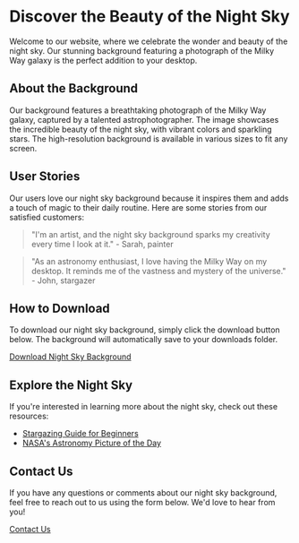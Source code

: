 <!--font:IBM Plex Sans-->

# Discover the Beauty of the Night Sky

Welcome to our website, where we celebrate the wonder and beauty of the night sky. Our stunning background featuring a photograph of the Milky Way galaxy is the perfect addition to your desktop.

## About the Background

Our background features a breathtaking photograph of the Milky Way galaxy, captured by a talented astrophotographer. The image showcases the incredible beauty of the night sky, with vibrant colors and sparkling stars. The high-resolution background is available in various sizes to fit any screen.

## User Stories

Our users love our night sky background because it inspires them and adds a touch of magic to their daily routine. Here are some stories from our satisfied customers:

> "I'm an artist, and the night sky background sparks my creativity every time I look at it." - Sarah, painter

> "As an astronomy enthusiast, I love having the Milky Way on my desktop. It reminds me of the vastness and mystery of the universe." - John, stargazer

## How to Download

To download our night sky background, simply click the download button below. The background will automatically save to your downloads folder.

[Download Night Sky Background](#download)

## Explore the Night Sky

If you're interested in learning more about the night sky, check out these resources:

- [Stargazing Guide for Beginners](#stargazing-guide)
- [NASA's Astronomy Picture of the Day](#apod)

## Contact Us

If you have any questions or comments about our night sky background, feel free to reach out to us using the form below. We'd love to hear from you!

[Contact Us](#contact-form)

<!--

Write me content for website with wallpaper which alt text is:

"A photograph of a starry night sky, with the Milky Way galaxy visible overhead."

The name/title of the page should not be 1:1 copy of the alt text but rather a real content of the website which is using this wallpaper.

- Use markdown format 
- Start with heading
- Heading should be short and concise
- The content should look like a real website 
- The website should not be about the wallpaper, wallpaper is just a related background
- Heading should be contain work "wallpaper" or "background"
- Include real sections like references, contact, user stories, etc. use things relevant to the page purpose.
- Feel free to use structure like headings, bullets, numbering, blockquotes, paragraphs, horizontal lines, etc.
- You can use formatting like bold or _italic_
- You can include UTF-8 emojis
- Links should be only #hash anchors (and you can refer to the document itself)
- Do not include images


---


# Night Sky Wallpaper for Your Desktop

Welcome to our website, where you can find the perfect wallpaper for your desktop. Our starry night sky wallpaper is a stunning addition to any computer background. 

## About the Wallpaper

Our wallpaper features a photograph of a starry night sky, with the Milky Way galaxy visible overhead. The photo was taken by a talented astrophotographer and captures the beauty of the night sky. The wallpaper is available in high resolution, ensuring that it looks great on any screen size.

## User Stories

Our users love our night sky wallpaper because it adds a touch of wonder and inspiration to their daily routine. Here are some stories from our satisfied customers:

> "I work long hours at my desk, but seeing the night sky on my computer background reminds me of the beauty in the world." - Jane, graphic designer

> "I'm an astronomy enthusiast, so having the Milky Way on my desktop is a dream come true!" - Mark, student

## How to Download

To download our night sky wallpaper, simply click the download button below. The wallpaper will automatically save to your downloads folder. 

[Download Night Sky Wallpaper](#download)

## References

If you're interested in learning more about astrophotography or the Milky Way galaxy, check out these resources:

- [Milky Way Photography Guide](#photography-guide)
- [NASA's Milky Way Exploration](#nasa-exploration)

## Contact Us

If you have any questions or comments about our night sky wallpaper, feel free to reach out to us using the form below. We'd love to hear from you!

[Contact Us](#contact-form)


---


Heading should not include word "wallpaper". The website should not be about the wallpaper itself, wallpaper is just a related background, rewrite whole content.


---


# Discover the Beauty of the Night Sky

Welcome to our website, where we celebrate the wonder and beauty of the night sky. Our stunning background featuring a photograph of the Milky Way galaxy is the perfect addition to your desktop.

## About the Background

Our background features a breathtaking photograph of the Milky Way galaxy, captured by a talented astrophotographer. The image showcases the incredible beauty of the night sky, with vibrant colors and sparkling stars. The high-resolution background is available in various sizes to fit any screen.

## User Stories

Our users love our night sky background because it inspires them and adds a touch of magic to their daily routine. Here are some stories from our satisfied customers:

> "I'm an artist, and the night sky background sparks my creativity every time I look at it." - Sarah, painter

> "As an astronomy enthusiast, I love having the Milky Way on my desktop. It reminds me of the vastness and mystery of the universe." - John, stargazer

## How to Download

To download our night sky background, simply click the download button below. The background will automatically save to your downloads folder.

[Download Night Sky Background](#download)

## Explore the Night Sky

If you're interested in learning more about the night sky, check out these resources:

- [Stargazing Guide for Beginners](#stargazing-guide)
- [NASA's Astronomy Picture of the Day](#apod)

## Contact Us

If you have any questions or comments about our night sky background, feel free to reach out to us using the form below. We'd love to hear from you!

[Contact Us](#contact-form)

-->
